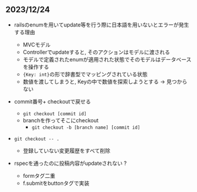 ## 2023/12/24

- railsのenumを用いてupdate等を行う際に日本語を用いないとエラーが発生する理由
	- MVCモデル
	- Controllerでupdateすると, そのアクションはモデルに渡される
	- モデルで定義されたenumが適用された状態でそのモデルはデータベースを操作する
	- `{Key: int}`の形で辞書型でマッピングされている状態
	- 数値を渡してしまうと, Keyの中で数値を探索しようとする -> 見つからない
- commit番号+ checkoutで戻せる
	- `git checkout [commit id]`
	- branchを作ってそこにcheckout
		- `git checkout -b [branch name] [commit id]`
- `git checkout -- .`
	- 登録していない変更履歴をすべて削除

- rspecを通ったのに投稿内容がupdateされない ?
	- formタグ二重
	- f.submitをbuttonタグで実装